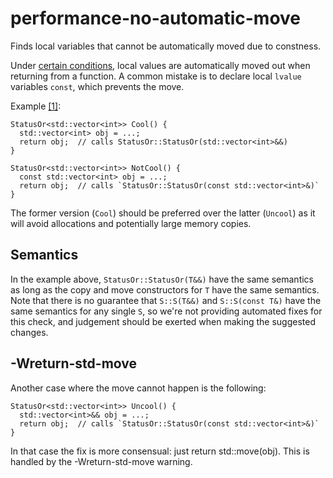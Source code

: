performance-no-automatic-move
=============================

Finds local variables that cannot be automatically moved due to
constness.

Under [certain
conditions](https://en.cppreference.com/w/cpp/language/return#automatic_move_from_local_variables_and_parameters),
local values are automatically moved out when returning from a function.
A common mistake is to declare local `lvalue` variables `const`, which
prevents the move.

Example [\[1\]](https://godbolt.org/z/x7SYYA):

    StatusOr<std::vector<int>> Cool() {
      std::vector<int> obj = ...;
      return obj;  // calls StatusOr::StatusOr(std::vector<int>&&)
    }

    StatusOr<std::vector<int>> NotCool() {
      const std::vector<int> obj = ...;
      return obj;  // calls `StatusOr::StatusOr(const std::vector<int>&)`
    }

The former version (`Cool`) should be preferred over the latter
(`Uncool`) as it will avoid allocations and potentially large memory
copies.

Semantics
---------

In the example above, `StatusOr::StatusOr(T&&)` have the same semantics
as long as the copy and move constructors for `T` have the same
semantics. Note that there is no guarantee that `S::S(T&&)` and
`S::S(const T&)` have the same semantics for any single `S`, so we're
not providing automated fixes for this check, and judgement should be
exerted when making the suggested changes.

-Wreturn-std-move
-----------------

Another case where the move cannot happen is the following:

    StatusOr<std::vector<int>> Uncool() {
      std::vector<int>&& obj = ...;
      return obj;  // calls `StatusOr::StatusOr(const std::vector<int>&)`
    }

In that case the fix is more consensual: just <span
class="title-ref">return std::move(obj)</span>. This is handled by the
<span class="title-ref">-Wreturn-std-move</span> warning.
